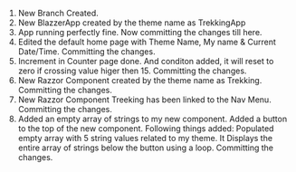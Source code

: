 1. New Branch Created.
2. New BlazzerApp created by the theme name as TrekkingApp
3. App running perfectly fine. Now committing the changes till here.
4. Edited the default home page with Theme Name, My name & Current Date/Time. Committing the changes.
5. Increment in Counter page done. And conditon added, it will reset to zero if crossing value higer then 15. Committing the changes.
6. New Razzor Component created by the theme name as Trekking. Committing the changes.
7. New Razzor Component Treeking has been linked to the Nav Menu. Committing the changes.
8. Added an empty array of strings to my new component.
    Added a button to the top of the new component.
    Following things added:
    Populated empty array with 5 string values related to my theme.
    It Displays the entire array of strings below the button using a loop.
    Committing the changes.
